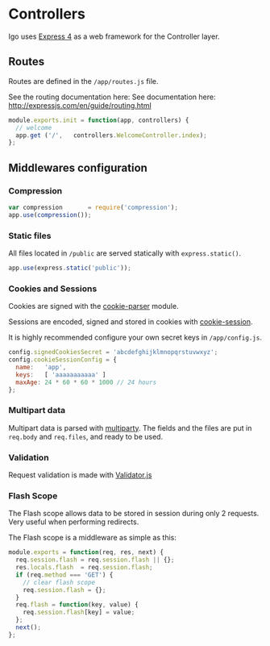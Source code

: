 
# Controllers

Igo uses [Express 4](http://expressjs.com/) as a web framework for the Controller layer.


## Routes

Routes are defined in the `/app/routes.js` file.

See the routing documentation here: See documentation here: http://expressjs.com/en/guide/routing.html

```js
module.exports.init = function(app, controllers) {
  // welcome
  app.get ('/',   controllers.WelcomeController.index);
};
```

## Middlewares configuration

### Compression

```js
var compression       = require('compression');
app.use(compression());
```

### Static files

All files located in `/public` are served statically with `express.static()`.

```js
app.use(express.static('public'));
```

### Cookies and Sessions

Cookies are signed with the [cookie-parser](https://github.com/expressjs/cookie-parser) module.

Sessions are encoded, signed and stored in cookies with [cookie-session](https://github.com/expressjs/cookie-session).

It is highly recommended configure your own secret keys in `/app/config.js`.

```js
config.signedCookiesSecret = 'abcdefghijklmnopqrstuvwxyz';
config.cookieSessionConfig = {
  name:   'app',
  keys:   [ 'aaaaaaaaaaa' ]
  maxAge: 24 * 60 * 60 * 1000 // 24 hours
};
```

### Multipart data

Multipart data is parsed with [multiparty](https://github.com/pillarjs/multiparty). The fields and the files are put in `req.body` and `req.files`, and ready to be used.

### Validation

Request validation is made with [Validator.js](https://github.com/validatorjs/validator.js)

### Flash Scope

The Flash scope allows data to be stored in session during only 2 requests. Very useful when performing redirects.

The Flash scope is a middleware as simple as this:

```js
module.exports = function(req, res, next) {
  req.session.flash = req.session.flash || {};
  res.locals.flash  = req.session.flash;
  if (req.method === 'GET') {
    // clear flash scope
    req.session.flash = {};
  }
  req.flash = function(key, value) {
    req.session.flash[key] = value;
  };
  next();
};
```
